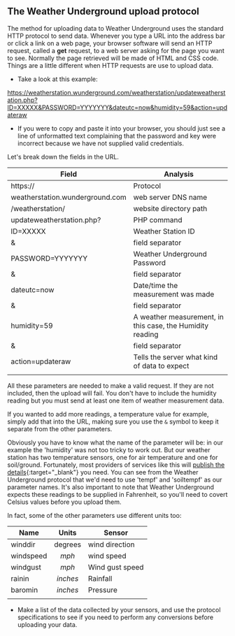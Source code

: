 ## The Weather Underground upload protocol

The method for uploading data to Weather Underground uses the standard HTTP protocol to send data.  Whenever you type a URL into the address bar or click a link on a web page, your browser software will send an HTTP request, called a **get** request, to a web server asking for the page you want to see. Normally the page retrieved will be made of HTML and CSS code.  Things are a little different when HTTP requests are use to upload data.

- Take a look at this example:

https://weatherstation.wunderground.com/weatherstation/updateweatherstation.php?ID=XXXXX&PASSWORD=YYYYYYY&dateutc=now&humidity=59&action=updateraw

- If you were to copy and paste it into your browser, you should just see a line of unformatted text complaining that the password and key were incorrect because we have not supplied valid credentials.

Let's break down the fields in the URL.

| Field | Analysis |
|-------|----------|
| https:// | Protocol |
| weatherstation.wunderground.com  | web server DNS name |
| /weatherstation/ | website directory path |
| updateweatherstation.php? | PHP command |
| ID=XXXXX| Weather Station ID |
| & | field separator |
| PASSWORD=YYYYYYY | Weather Underground Password |
| & | field separator |
| dateutc=now | Date/time the measurement was made|
| & | field separator |
| humidity=59 | A weather measurement, in this case, the Humidity reading |
| & | field separator |
| action=updateraw | Tells the server what kind of data to expect |
|||


All these parameters are needed to make a valid request. If they are not included, then the upload will fail. You don't have to include the humidity reading but you must send at least one item of weather measurement data.

If you wanted to add more readings, a temperature value for example,  simply add that into the URL, making sure you use the `&` symbol to keep it separate from the other parameters.

Obviously you have to know what the name of the parameter will be: in our example the 'humidity' was not too tricky to work out. But our weather station has two temperature sensors, one for air temperature and one for soil/ground. Fortunately, most providers of services like this will [publish the details](http://wiki.wunderground.com/index.php/PWS_-_Upload_Protocol){:target="_blank"} you need. You can see from the Weather Underground protocol that we'd need to use 'tempf' and 'soiltempf' as our parameter names. It's also important to note that Weather Underground expects these readings to be supplied in Fahrenheit, so you'll need to covert Celsius values before you upload them.

In fact, some of the other parameters use different units too:

| Name | Units | Sensor |
|-----|:----:|------|
| winddir| degrees | wind direction|
|windspeed| *mph* | wind speed|
|windgust| *mph* | Wind gust speed|
|rainin| *inches* | Rainfall|
|baromin| *inches* | Pressure|
|||

- Make a list of the data collected by your sensors, and use the protocol specifications to see if you need to perform any conversions before uploading your data.
